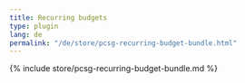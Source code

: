 ```yaml
---
title: Recurring budgets
type: plugin
lang: de
permalink: "/de/store/pcsg-recurring-budget-bundle.html"
---
```


{% include store/pcsg-recurring-budget-bundle.md %}
